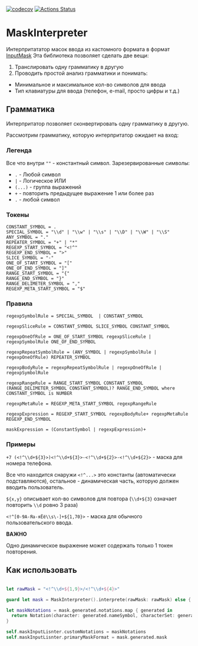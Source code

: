 [![codecov](https://codecov.io/gh/LastSprint/MaskInterpreter/branch/master/graph/badge.svg)](https://codecov.io/gh/LastSprint/MaskInterpreter)
[![Actions Status](https://github.com/LastSprint/MaskInterpreter/workflows/CI/badge.svg)](https://github.com/LastSprint/MaskInterpreter/actions)
# MaskInterpreter

Интерпритататор масок ввода из кастомного формата в формат [InputMask](https://github.com/RedMadRobot/input-mask-ios)
Эта библиотека позволяет сделать две вещи:
1. Транслировать одну грамматику в другую
2. Проводить простой анализ грамматики и понимать:
  - Минимальное и максимальное кол-во символов для ввода
  - Тип клавиатуры для ввода (телефон, e-mail, просто цифры и т.д.)
  
## Грамматика

Интерпритатор позволяет сконвертировать одну грамматику в другую. 

Рассмотрим грамматику, которую интерпритатор ожидает на вход:

### Легенда

Все что внутри `""` - константный символ. 
Зарезервированные символы:
- `.` - Любой символ
- `|` - Логическое ИЛИ
- `(...)` - группа выражений
- `+` - повторить предыдущее выражение 1 или более раз
- `.` - любой символ

### Токены

```
CONSTANT_SYMBOL = . 
SPECIAL_SYMBOL = "\\d" | "\\w" | "\\s" | "\\D" | "\\W" | "\\S"
ANY_SYMBOL = "."
REPEATER_SYMBOL = "+" | "*"
REGEXP_START_SYMBOL = "<!^"
REGEXP_END_SYMBOL = ">"
SLICE_SYMBOL = "-"
ONE_OF_START_SYMBOL = "["
ONE_OF_END_SYMBOL = "]"
RANGE_START_SYMBOL = "{"
RANGE_END_SYMBOL = "}"
RANGE_DELIMETER_SYMBOL = ","
REGEXP_META_START_SYMBOL = "$"
```
### Правила

```
regexpSymbolRule = SPECIAL_SYMBOL  | CONSTANT_SYMBOL

regexpSliceRule = CONSTANT_SYMBOL SLICE_SYMBOL CONSTANT_SYMBOL

regexpOneOfRule = ONE_OF_START_SYMBOL regexpSliceRule | regexpSymbolRule ONE_OF_END_SYMBOL

regexpRepeatSymbolRule = (ANY_SYMBOL | regexpSymbolRule | regexpOneOfRule) REPEATER_SYMBOL

regexpBodyRule = regexpRepeatSymbolRule | regexpOneOfRule | regexpSymbolRule

regexpRangeRule = RANGE_START_SYMBOL CONSTANT_SYMBOL (RANGE_DELIMETER_SYMBOL CONSTANT_SYMBOL)? RANGE_END_SYMBOL where CONSTANT_SYMBOL is NUMBER

regexpMetaRule = REGEXP_META_START_SYMBOL regexpRangeRule

regexpExpression = REGEXP_START_SYMBOL regexpBodyRule+ regexpMetaRule REGEXP_END_SYMBOL

maskExpression = (ConstantSymbol | regexpExpression)+
```

### Примеры 

`+7 (<!^\\d+${3}>)<!^\\d+${3}>-<!^\\d+${2}>-<!^\\d+${2}>` - маска для номера телефона. 

Все что находится снаружи `<!^...>` это константы (автоматически подставляются), остальное - динамическая часть, которую должен вводить пользователь. 

`${x,y}` описывает кол-во символов для повтора (`\\d+${3}` означает повторить `\\d` ровно 3 раза)

`<!^[0-9А-Яа-яЁё\\s\-]+${1,70}>` - маска для обычного пользовательского ввода. 

**ВАЖНО**

Одно динамическое выражение может содержать только 1 токен повторения.

## Как использовать

```Swift

let rawMask = "<!^\\d+${1,9}>/<!^\\d+${4}>"

guard let mask = MaskInterpreter().interprete(rawMask: rawMask) else { return }

let maskNotations = mask.generated.notations.map { generated in
  return Notation(character: generated.nameSymbol, characterSet: generated.set, isOptional: generated.isOptional)
}

self.maskInputLisnter.customNotations = maskNotations
self.maskInputLisnter.primaryMaskFormat = mask.generated.mask
```
